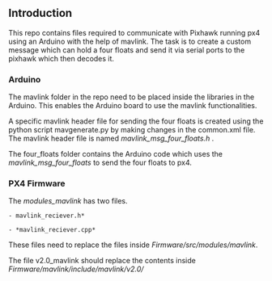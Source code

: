 ## Introduction
This repo contains files required to communicate with Pixhawk running px4 using an Arduino with the help of mavlink. 
The task is to create a custom message which can hold a four floats and send it via serial ports to the pixhawk which then decodes it.

### Arduino
The mavlink folder in the repo need to be placed inside the libraries in the Arduino. This enables the Arduino board to use the mavlink functionalities.

A specific mavlink header file for sending the four floats is created using the python script mavgenerate.py by making changes in the common.xml file. The mavlink header file is named  *mavlink_msg_four_floats.h* .

The four_floats folder contains the Arduino code which uses the *mavlink_msg_four_floats* to send the four floats to px4.

### PX4 Firmware

The *modules_mavlink* has two files.

	- mavlink_reciever.h*
	
	- *mavlink_reciever.cpp*
These files need to replace the files inside *Firmware/src/modules/mavlink*. 

The file v2.0_mavlink should replace the contents inside *Firmware/mavlink/include/mavlink/v2.0/*
